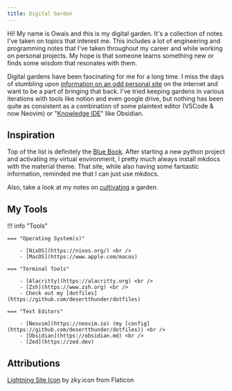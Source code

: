 ```yaml
---
title: Digital Garden
---
```


Hi! My name is Owais and this is my digital garden. It's a collection of notes
I've taken on topics that interest me. This includes a lot of engineering and
programming notes that I've taken throughout my career and while working on
personal projects. My hope is that someone learns something new or finds some
wisdom that resonates with them.

Digital gardens have been fascinating for me for a long time. I miss the days
of stumbling upon [information on an odd personal site](https://tilde.town/~dozens/sofa/)
on the internet and want to be a part of bringing that back. I've tried keeping
gardens in various iterations with tools like notion and even google drive, but
nothing has been quite as consistent as a combination of some plaintext editor
(VSCode & now Neovim) or
"[Knowledge IDE](https://dev.to/envoy_/obsidian-an-ide-for-your-brain-1bn7)"
like Obsidian.

## Inspiration

Top of the list is definitely the [Blue Book](https://lyz-code.github.io/blue-book/).
After starting a new python project and activating my virtual environment, I
pretty much always install mkdocs with the material theme. That site, while also
having some fantastic information, reminded me that I can just use mkdocs.

Also, take a look at my notes on [cultivating](./writing/cultivation.md) a garden.

## My Tools

!!! info "Tools"

    === "Operating System(s)"

        - [NixOS](https://nixos.org/) <br />
        - [MacOS](https://www.apple.com/macos)

    === "Terminal Tools"

        - [Alacritty](https://alacritty.org) <br />
        - [Zsh](https://www.zsh.org) <br />
        - Check out my [dotfiles](https://github.com/desertthunder/dotfiles)

    === "Text Editors"

        - [Neovim](https://neovim.io) (my [config](https://github.com/desertthunder/dotfiles)) <br />
        - [Obsidian](https://obsidian.md) <br />
        - [Zed](https://zed.dev)

## Attributions

[Lightning Site Icon](https://www.flaticon.com/free-icons/lighting) by zky.icon from Flaticon
